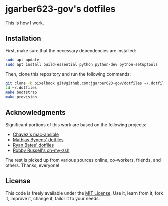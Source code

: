 # jgarber623-gov's dotfiles

This is how I work.

## Installation

First, make sure that the necessary dependencies are installed:

```sh
sudo apt update
sudo apt install build-essential python python-dev python-setuptools
```

Then, clone this repository and run the following commands:

```sh
git clone -b pixelbook git@github.com:jgarber623-gov/dotfiles ~/.dotfiles
cd ~/.dotfiles
make bootstrap
make provision
```

## Acknowledgments

Significant portions of this work are based on the following projects:

- [Chavez's mac-ansible](https://github.com/mtchavez/mac-ansible)
- [Mathias Bynens' dotfiles](https://github.com/mathiasbynens/dotfiles)
- [Ryan Bates' dotfiles](https://github.com/ryanb/dotfiles)
- [Robby Russell's oh-my-zsh](https://github.com/robbyrussell/oh-my-zsh)

The rest is picked up from various sources online, co-workers, friends, and others. Thanks, everyone!

## License

This code is freely available under the [MIT License](https://opensource.org/licenses/MIT). Use it, learn from it, fork it, improve it, change it, tailor it to your needs.
